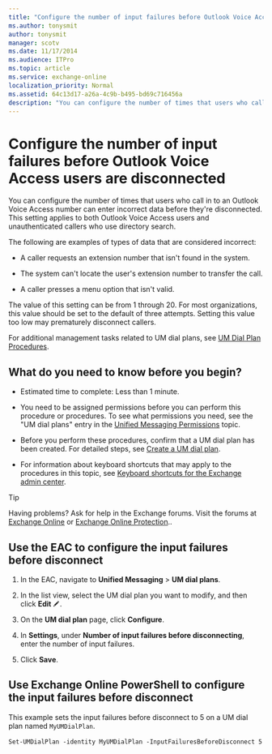 ```yaml
---
title: "Configure the number of input failures before Outlook Voice Access users are disconnected"
ms.author: tonysmit
author: tonysmit
manager: scotv
ms.date: 11/17/2014
ms.audience: ITPro
ms.topic: article
ms.service: exchange-online
localization_priority: Normal
ms.assetid: 64c13d17-a26a-4c9b-b495-bd69c716456a
description: "You can configure the number of times that users who call in to an Outlook Voice Access number can enter incorrect data before they're disconnected. This setting applies to both Outlook Voice Access users and unauthenticated callers who use directory search."
---
```


# Configure the number of input failures before Outlook Voice Access users are disconnected

You can configure the number of times that users who call in to an Outlook Voice Access number can enter incorrect data before they're disconnected. This setting applies to both Outlook Voice Access users and unauthenticated callers who use directory search. 
  
The following are examples of types of data that are considered incorrect:
  
- A caller requests an extension number that isn't found in the system.
    
- The system can't locate the user's extension number to transfer the call.
    
- A caller presses a menu option that isn't valid. 
    
The value of this setting can be from 1 through 20. For most organizations, this value should be set to the default of three attempts. Setting this value too low may prematurely disconnect callers. 
  
For additional management tasks related to UM dial plans, see [UM Dial Plan Procedures](https://technet.microsoft.com/library/1bda77c8-c4e2-4ae0-a001-76ae029bf843.aspx).
  
## What do you need to know before you begin?

- Estimated time to complete: Less than 1 minute.
    
- You need to be assigned permissions before you can perform this procedure or procedures. To see what permissions you need, see the "UM dial plans" entry in the [Unified Messaging Permissions](https://technet.microsoft.com/library/d326c3bc-8f33-434a-bf02-a83cc26a5498.aspx) topic. 
    
- Before you perform these procedures, confirm that a UM dial plan has been created. For detailed steps, see [Create a UM dial plan](../../voice-mail-unified-messaging/connect-voice-mail-system/create-um-dial-plan.md).
    
- For information about keyboard shortcuts that may apply to the procedures in this topic, see [Keyboard shortcuts for the Exchange admin center](../../accessibility/keyboard-shortcuts-in-admin-center.md).
    
> [!TIP]
> Having problems? Ask for help in the Exchange forums. Visit the forums at [Exchange Online](https://go.microsoft.com/fwlink/p/?linkId=267542) or [Exchange Online Protection](https://go.microsoft.com/fwlink/p/?linkId=285351).. 
  
## Use the EAC to configure the input failures before disconnect

1. In the EAC, navigate to **Unified Messaging** \> **UM dial plans**.
    
2. In the list view, select the UM dial plan you want to modify, and then click **Edit** ![Edit icon](../../media/ITPro_EAC_EditIcon.gif).
    
3. On the **UM dial plan** page, click **Configure**.
    
4. In **Settings**, under **Number of input failures before disconnecting**, enter the number of input failures.
    
5. Click **Save**.
    
## Use Exchange Online PowerShell to configure the input failures before disconnect

This example sets the input failures before disconnect to 5 on a UM dial plan named `MyUMDialPlan`.
  
```
Set-UMDialPlan -identity MyUMDialPlan -InputFailuresBeforeDisconnect 5
```


